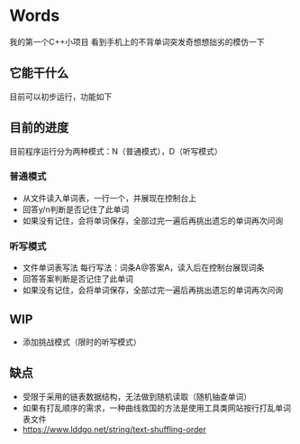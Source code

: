 # Words
我的第一个C++小项目
看到手机上的不背单词突发奇想想拙劣的模仿一下
## 它能干什么
目前可以初步运行，功能如下
## 目前的进度
目前程序运行分为两种模式：N（普通模式），D（听写模式）
### 普通模式
- 从文件读入单词表，一行一个，并展现在控制台上
- 回答y/n判断是否记住了此单词
- 如果没有记住，会将单词保存，全部过完一遍后再挑出遗忘的单词再次问询
### 听写模式
- 文件单词表写法 每行写法：词条A@答案A，读入后在控制台展现词条
- 回答答案判断是否记住了此单词
- 如果没有记住，会将单词保存，全部过完一遍后再挑出遗忘的单词再次问询
## WIP
- 添加挑战模式（限时的听写模式）
## 缺点
- 受限于采用的链表数据结构，无法做到随机读取（随机抽查单词）
- 如果有打乱顺序的需求，一种曲线救国的方法是使用工具类网站按行打乱单词表文件
- https://www.lddgo.net/string/text-shuffling-order
